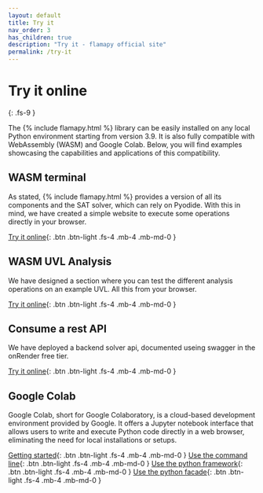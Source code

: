 ```yaml
---
layout: default
title: Try it
nav_order: 3
has_children: true
description: "Try it - flamapy official site"
permalink: /try-it
---
```



# Try it online
{: .fs-9 }

The {% include flamapy.html %} library can be easily installed on any local Python environment starting from version 3.9. It is also fully compatible with WebAssembly (WASM) and Google Colab. Below, you will find examples showcasing the capabilities and applications of this compatibility.

## WASM terminal

As stated, {% include flamapy.html %} provides a version of all its components and the SAT solver, which can rely on Pyodide. With this in mind, we have created a simple website to execute some operations directly in your browser.

[Try it online]({{site.baseurl}}/try-it/wasm-terminal){: .btn  .btn-light  .fs-4 .mb-4 .mb-md-0 }

## WASM UVL Analysis

We have designed a section where you can test the different analysis operations on an example UVL. All this from your browser.

[Try it online]({{site.baseurl}}/try-it/wasm-uvl-analysis){: .btn  .btn-light  .fs-4 .mb-4 .mb-md-0 }

## Consume a rest API
We have deployed a backend solver api, documented useing swagger in the onRender free tier.

[Try it online](https://flamapy-rest.onrender.com){: .btn  .btn-light  .fs-4 .mb-4 .mb-md-0 }

## Google Colab

Google Colab, short for Google Colaboratory, is a cloud-based development environment provided by Google. It offers a Jupyter notebook interface that allows users to write and execute Python code directly in a web browser, eliminating the need for local installations or setups.

[Getting started](https://colab.research.google.com/drive/1sAZO3JjI5cXe1bz659mNaicgubBd_nYg?usp=sharing){: .btn  .btn-light  .fs-4 .mb-4 .mb-md-0 }
[Use the command line](https://colab.research.google.com/drive/1cuPhIcZW2mcQKz1sSmXQTDanEs6rzQQ2?usp=sharing
){: .btn  .btn-light  .fs-4 .mb-4 .mb-md-0 }
[Use the python framework](https://colab.research.google.com/drive/1p-vp1izbu_I220WOM3S4uqjH1pH83e_Y?usp=sharing
){: .btn  .btn-light  .fs-4 .mb-4 .mb-md-0 }
[Use the python facade](https://colab.research.google.com/drive/1-G5W6-Szr9SWFvflqJ8a-P82iwrIJwGU?usp=sharing
){: .btn  .btn-light  .fs-4 .mb-4 .mb-md-0 }
